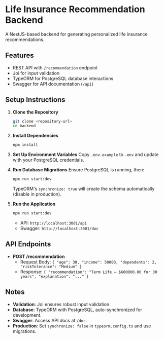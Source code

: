 # Life Insurance Recommendation Backend

A NestJS-based backend for generating personalized life insurance recommendations.

## Features

- REST API with `/recommendation` endpoint
- Joi for input validation
- TypeORM for PostgreSQL database interactions
- Swagger for API documentation (`/api`)

## Setup Instructions

1. **Clone the Repository**
   ```bash
   git clone <repository-url>
   cd backend
   ```

2. **Install Dependencies**
   ```bash
   npm install
   ```

3. **Set Up Environment Variables**
   Copy `.env.example` to `.env` and update with your PostgreSQL credentials.

4. **Run Database Migrations**
   Ensure PostgreSQL is running, then:
   ```bash
   npm run start:dev
   ```
   TypeORM's `synchronize: true` will create the schema automatically (disable in production).

5. **Run the Application**
   ```bash
   npm run start:dev
   ```
   - API: `http://localhost:3001/api`
   - Swagger: `http://localhost:3001/doc`

## API Endpoints

- **POST /recommendation**
  - Request Body: `{ "age": 30, "income": 50000, "dependents": 2, "riskTolerance": "Medium" }`
  - Response: `{ "recommendation": "Term Life – $600000.00 for 30 years", "explanation": "..." }`

## Notes

- **Validation**: Joi ensures robust input validation.
- **Database**: TypeORM with PostgreSQL, auto-synchronized for development.
- **Swagger**: Access API docs at `/doc`.
- **Production**: Set `synchronize: false` in `typeorm.config.ts` and use migrations.